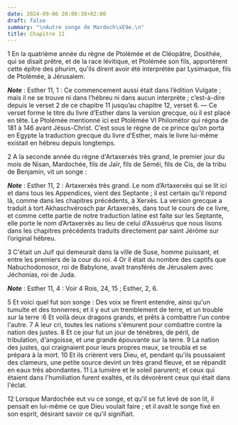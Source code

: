 ```yaml
---
date: 2024-09-06 20:00:38+02:00
draft: false
summary: "\nAutre songe de Mardoch\xE9e.\n"
title: Chapitre 11
---
```





1 En la quatrième année du règne de Ptolémée et de Cléopâtre, Dosithée, qui se disait prêtre, et de la race lévitique, et Ptolémée son fils, apportèrent cette épître des phurim, qu'ils dirent avoir été interprétée par Lysimaque, fils de Ptolémée, à Jérusalem.

***Note*** :  Esther 11, 1 : Ce commencement aussi était dans l’édition Vulgate ; mais il ne se trouve ni dans l’hébreu ni dans aucun interprète ; c’est-à-dire depuis le verset 2 de ce chapitre 11 jusqu’au chapitre 12, verset 6. ― Ce verset forme le titre du livre d’Esther dans la version grecque, où il est placé en tête. Le Ptolémée mentionné ici est Ptolémée VI Philométor qui régna de 181 à 146 avant Jésus-Christ. C’est sous le règne de ce prince qu’on porta en Egypte la traduction grecque du livre d’Esther, mais le livre lui-même existait en hébreu depuis longtemps.


2 A la seconde année du règne d'Artaxerxès très grand, le premier jour du mois de Nisan, Mardochée, fils de Jaïr, fils de Séméi, fils de Cis, de la tribu de Benjamin, vit un songe :

***Note*** :  Esther 11, 2 : Artaxerxès très grand. Le nom d’Artaxerxès qui se lit ici et dans tous les Appendices, vient des Septante ; il est certain qu’il répond là, comme dans les chapitres précédents, à Xerxès. La version grecque a traduit à tort Akhaschvérosch par Artaxerxès, dans tout le cours de ce livre, et comme cette partie de notre traduction latine est faite sur les Septante, elle porte le nom d’Artaxerxès au lieu de celui d’Assuérus que nous lisons dans les chapitres précédents traduits directement par saint Jérôme sur l’original hébreu.

3 C'était un Juif qui demeurait dans la ville de Suse, homme puissant, et entre les premiers de la cour du roi. 4 Or il était du nombre des captifs que Nabuchodonosor, roi de Babylone, avait transférés de Jérusalem avec Jéchonias, roi de Juda.

***Note*** :  Esther 11, 4 : Voir 4 Rois, 24, 15 ; Esther, 2, 6.


5 Et voici quel fut son songe : Des voix se firent entendre, ainsi qu'un tumulte et des tonnerres; et il y eut un tremblement de terre, et un trouble sur la terre :6 Et voilà deux dragons grands, et prêts à combattre l'un contre l'autre. 7 A leur cri, toutes les nations s'émurent pour combattre contre la nation des justes. 8 Et ce jour fut un jour de ténèbres, de péril, de tribulation, d'angoisse, et une grande épouvante sur la terre. 9 La nation des justes, qui craignaient pour leurs propres maux, se troubla et se prépara à la mort. 10 Et ils crièrent vers Dieu, et, pendant qu'ils poussaient des clameurs, une petite source devint un très grand fleuve, et se répandit en eaux très abondantes. 11 La lumière et le soleil parurent; et ceux qui étaient dans l'humiliation furent exaltés, et ils dévorèrent ceux qui était dans l'éclat.


12 Lorsque Mardochée eut vu ce songe, et qu'il se fut levé de son lit, il pensait en lui-même ce que Dieu voulait faire ; et il avait le songe fixé en son esprit, désirant savoir ce qu'il signifiait.


